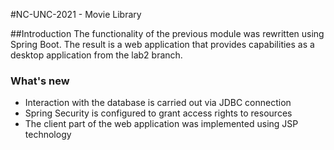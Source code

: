 #NC-UNC-2021 - Movie Library

##Introduction
The functionality of the previous module was rewritten using Spring Boot. The result is a web application that provides capabilities as a desktop application from the lab2 branch.  
### What's new
- Interaction with the database is carried out via JDBC connection
- Spring Security is configured to grant access rights to resources
- The client part of the web application was implemented using JSP technology